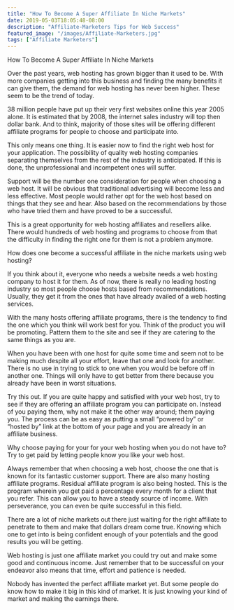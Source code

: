 ```yaml
---
title: "How To Become A Super Affiliate In Niche Markets"
date: 2019-05-03T18:05:48-08:00
description: "Affiliate-Marketers Tips for Web Success"
featured_image: "/images/Affiliate-Marketers.jpg"
tags: ["Affiliate Marketers"]
---
```


How To Become A Super Affiliate In Niche Markets

Over the past years, web hosting has grown bigger than it used to be. With more companies getting into this business and finding the many benefits it can give them, the demand for web hosting has never been higher. These seem to be the trend of today.

38 million people have put up their very first websites online this year 2005 alone. It is estimated that by 2008, the internet sales industry will top then dollar bank. And to think, majority of those sites will be offering different affiliate programs for people to choose and participate into.

This only means one thing. It is easier now to find the right web host for your application. The possibility of quality web hosting companies separating themselves from the rest of the industry is anticipated. If this is done, the unprofessional and incompetent ones will suffer. 

Support will be the number one consideration for people when choosing a web host. It will be obvious that traditional advertising will become less and less effective. Most people would rather opt for the web host based on things that they see and hear. Also based on the recommendations by those who have tried them and have proved to be a successful.

This is a great opportunity for web hosting affiliates and resellers alike. There would hundreds of web hosting and programs to choose from that the difficulty in finding the right one for them is not a problem anymore.

How does one become a successful affiliate in the niche markets using web hosting?

If you think about it, everyone who needs a website needs a web hosting company to host it for them. As of now, there is really no leading hosting industry so most people choose hosts based from recommendations. Usually, they get it from the ones that have already availed of a web hosting services.

With the many hosts offering affiliate programs, there is the tendency to find the one which you think will work best for you. Think of the product you will be promoting. Pattern them to the site and see if they are catering to the same things as you are. 

When you have been with one host for quite some time and seem not to be making much despite all your effort, leave that one and look for another. There is no use in trying to stick to one when you would be before off in another one. Things will only have to get better from there because you already have been in worst situations.

Try this out. If you are quite happy and satisfied with your web host, try to see if they are offering an affiliate program you can participate on. Instead of you paying them, why not make it the other way around; them paying you. The process can be as easy as putting a small “powered by” or “hosted by” link at the bottom of your page and you are already in an affiliate business. 

Why choose paying for your for your web hosting when you do not have to? Try to get paid by letting people know you like your web host. 

Always remember that when choosing a web host, choose the one that is known for its fantastic customer support. There are also many hosting affiliate programs. Residual affiliate program is also being hosted. This is the program wherein you get paid a percentage every month for a client that you refer. This can allow you to have a steady source of income. With perseverance, you can even be quite successful in this field.

There are a lot of niche markets out there just waiting for the right affiliate to penetrate to them and make that dollars dream come true. Knowing which one to get into is being confident enough of your potentials and the good results you will be getting.

Web hosting is just one affiliate market you could try out and make some good and continuous income. Just remember that to be successful on your endeavor also means that time, effort and patience is needed. 

Nobody has invented the perfect affiliate market yet. But some people do know how to make it big in this kind of market. It is just knowing your kind of market and making the earnings there. 

